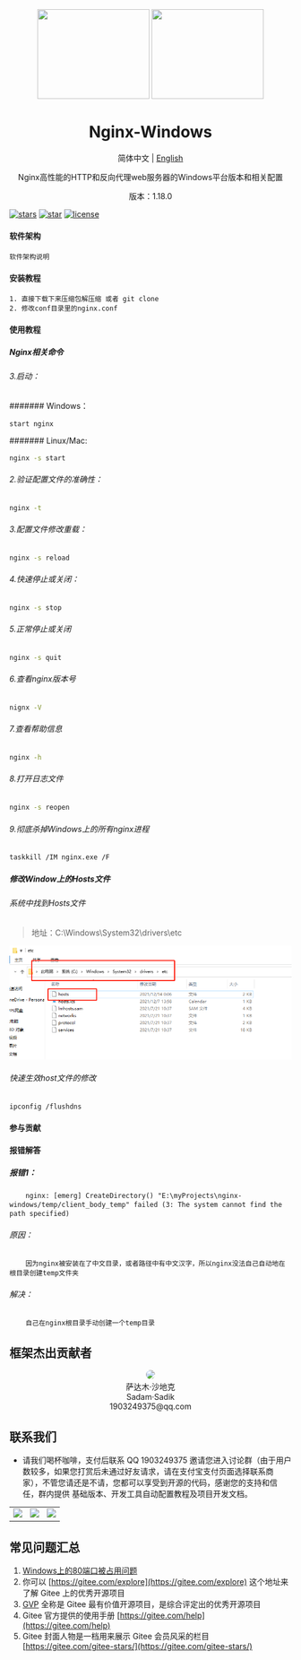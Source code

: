 <div align="center">
<img width="200" height="160" src="https://gimg2.baidu.com/image_search/src=http%3A%2F%2F5b0988e595225.cdn.sohucs.com%2Fimages%2F20171106%2F6ee4bf83716845c1bf72455b42f5b88b.jpeg&refer=http%3A%2F%2F5b0988e595225.cdn.sohucs.com&app=2002&size=f9999,10000&q=a80&n=0&g=0n&fmt=jpeg?sec=1639213528&t=2f0f5b0bf8ec843a03633aea29cdf5f6"/>
<img width="200" height="160" src="https://gimg2.baidu.com/image_search/src=http%3A%2F%2Fpic.51yuansu.com%2Fpic3%2Fcover%2F03%2F65%2F24%2F5bdff5304ed51_610.jpg&refer=http%3A%2F%2Fpic.51yuansu.com&app=2002&size=f9999,10000&q=a80&n=0&g=0n&fmt=jpeg?sec=1639213705&t=b4fce45be9cd7a1fc9a58079fadc1a4b"/>

# Nginx-Windows
简体中文 |  [English](./README.en.md)
<p>Nginx高性能的HTTP和反向代理web服务器的Windows平台版本和相关配置</p>
<p>版本：1.18.0</p>
</div>

[comment]: <> ([![Website]&#40;<https://img.shields.io/badge/ good luck - vue admin beautiful -blue?style=flat-square>&#41;]&#40;https://gitee.com/sadam98/nginx-windows&#41;)
[![stars](https://img.shields.io/github/stars/chuzhixin/vue-admin-beautiful?style=flat-square&logo=GitHub)](https://gitee.com/sadam98/nginx-windows)
[![star](https://gitee.com/chu1204505056/vue-admin-beautiful/badge/star.svg?theme=gray)](https://gitee.com/sadam98/nginx-windows)
[![license](https://img.shields.io/github/license/chuzhixin/vue-admin-beautiful?style=flat-square)](https://gitee.com/sadam98/nginx-windows/blob/master/LICENSE)


#### 软件架构

    软件架构说明

#### 安装教程

    1. 直接下载下来压缩包解压缩 或者 git clone
    2. 修改conf目录里的nginx.conf

#### 使用教程

##### Nginx相关命令
###### 3.启动：
####### Windows：
```bas7h
start nginx
```
####### Linux/Mac:
```bash
nginx -s start
```
###### 2.验证配置文件的准确性：
```bash
nginx -t
```
###### 3.配置文件修改重载：
```bash
nginx -s reload
```
###### 4.快速停止或关闭：
```bash
nginx -s stop
```
###### 5.正常停止或关闭
```bash
nginx -s quit
```
###### 6.查看nginx版本号
```bash
nignx -V
```
###### 7.查看帮助信息
```bash
nginx -h
```
###### 8.打开日志文件
```bash
nginx -s reopen
```
###### 9.彻底杀掉Windows上的所有nginx进程
```bash
taskkill /IM nginx.exe /F
```

##### 修改Window上的Hosts文件
###### 系统中找到Hosts文件
> 地址：C:\Windows\System32\drivers\etc 

![stars](./static/微信截图_20211214021420.png)
###### 快速生效host文件的修改
```bash
ipconfig /flushdns
```



#### 参与贡献



#### 报错解答
##### 报错1：

        nginx: [emerg] CreateDirectory() "E:\myProjects\nginx-windows/temp/client_body_temp" failed (3: The system cannot find the path specified)
###### 原因：

        因为nginx被安装在了中文目录，或者路径中有中文汉字，所以nginx没法自己自动地在根目录创建temp文件夹

###### 解决：

        自己在nginx根目录手动创建一个temp目录
## 框架杰出贡献者
<div align="center">
    <a href="https://gitee.com/sadam98" target="_blank">
    <img width="50px" style="border-radius:999px" src="https://portrait.gitee.com/uploads/avatars/user/1882/5648408_sadam98_1580052770.png!avatar200"/>
    </a>
    <div>萨达木·沙地克</div>
    <div>Sadam·Sadik</div>
    <div>1903249375@qq.com</div>
</div>

## 联系我们

- 请我们喝杯咖啡，支付后联系 QQ 1903249375 邀请您进入讨论群（由于用户数较多，如果您打赏后未通过好友请求，请在支付宝支付页面选择联系商家），不管您请还是不请，您都可以享受到开源的代码，感谢您的支持和信任，群内提供
基础版本、开发工具自动配置教程及项目开发文档。

<table>
<tr>
<td>
<img width="200px" src="http://59.110.225.84/static/sdm/qr_qq.png">
</td>
<td>
<img width="200px" src="http://59.110.225.84/static/sdm/qr_alipay.png">
</td>
<td>
<img width="200px" src="http://59.110.225.84/static/sdm/qr_wechat.png">
</td>
</tr>
</table>

## 常见问题汇总

1. [Windows上的80端口被占用问题](https://www.cnblogs.com/selier/p/9514426.html)
2. 你可以 [https://gitee.com/explore](https://gitee.com/explore) 这个地址来了解 Gitee 上的优秀开源项目
3. [GVP](https://gitee.com/gvp) 全称是 Gitee 最有价值开源项目，是综合评定出的优秀开源项目
4. Gitee 官方提供的使用手册 [https://gitee.com/help](https://gitee.com/help)
5. Gitee 封面人物是一档用来展示 Gitee 会员风采的栏目 [https://gitee.com/gitee-stars/](https://gitee.com/gitee-stars/)
